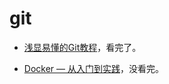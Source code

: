 # git
- [浅显易懂的Git教程](http://www.liaoxuefeng.com/wiki/0013739516305929606dd18361248578c67b8067c8c017b000)，看完了。

- [Docker — 从入门到实践](https://www.gitbook.com/book/yeasy/docker_practice/details)，没看完。
